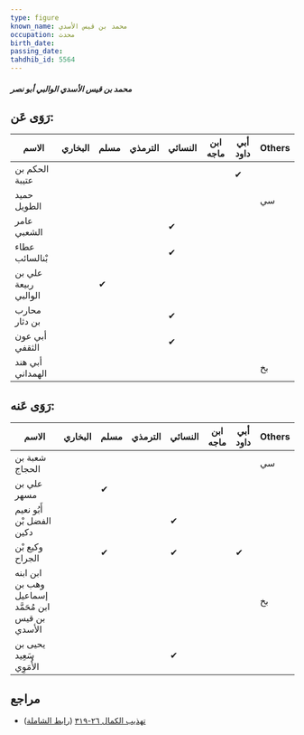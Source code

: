 ```yaml
---
type: figure
known_name: محمد بن قيس الأسدي
occupation: محدث
birth_date:
passing_date:
tahdhib_id: 5564
---
```

##### محمد بن قيس الأسدي الوالبي أبو نصر

## رَوَى عَن:
| الاسم                | البخاري | مسلم | الترمذي | النسائي | ابن ماجه | أبي داود | Others |
| -------------------- | ------- | ---- | ------- | ------- | -------- | -------- | ------ |
| الحكم بن عتيبة       |         |      |         |         |          | ✔        |        |
| حميد الطويل          |         |      |         |         |          |          | سي     |
| عامر الشعبي          |         |      |         | ✔       |          |          |        |
| عطاء بْنالسائب       |         |      |         | ✔       |          |          |        |
| علي بن ربيعة الوالبي |         | ✔    |         |         |          |          |        |
| محارب بن دثار        |         |      |         | ✔       |          |          |        |
| أبي عون الثقفي       |         |      |         | ✔       |          |          |        |
| أبي هند الهمداني     |         |      |         |         |          |          | بخ     |
## رَوَى عَنه:
| الاسم                                              | البخاري | مسلم | الترمذي | النسائي | ابن ماجه | أبي داود | Others |
| -------------------------------------------------- | ------- | ---- | ------- | ------- | -------- | -------- | ------ |
| شعبة بن الحجاج                                     |         |      |         |         |          |          | سي     |
| علي بن مسهر                                        |         | ✔    |         |         |          |          |        |
| أَبُو نعيم الفضل بْن دكين                          |         |      |         | ✔       |          |          |        |
| وكيع بْن الجراح                                    |         | ✔    |         | ✔       |          | ✔        |        |
| ابن ابنه وهب بن إسماعيل ابن مُحَمَّد بن قيس الأسدي |         |      |         |         |          |          | بخ     |
| يحيى بن سَعِيد الأُمَوِي                           |         |      |         | ✔       |          |          |        |
## مراجع
- [تهذيب الكمال ٢٦-٣١٩](obsidian://open?vault=Tahdhib-al-Kamal&file=Figures/٥٥٦٤-محمد%20بن%20قيس%20الأسدي%20الوالبي%20أبو%20نصر) ([رابط الشاملة](https://shamela.ws/book/3722/14067))